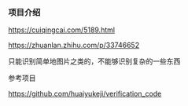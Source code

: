 ### 项目介绍


https://cuiqingcai.com/5189.html

https://zhuanlan.zhihu.com/p/33746652





只能识别简单地图片之类的，不能够识别复杂的一些东西

参考项目

https://github.com/huaiyukeji/verification_code